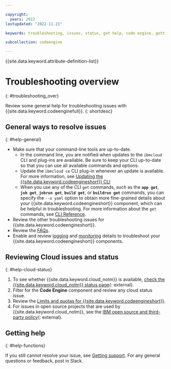 ```yaml
---

copyright:
  years: 2022
lastupdated: "2022-11-21"

keywords: troubleshooting, issues, status, get help, code engine, getting help

subcollection: codeengine

---
```


{{site.data.keyword.attribute-definition-list}}

# Troubleshooting overview
{: #troubleshooting_over}

Review some general help for troubleshooting issues with {{site.data.keyword.codeenginefull}}.
{: shortdesc}

## General ways to resolve issues
{: #help-general}

* Make sure that your command-line tools are up-to-date.
    * In the command line, you are notified when updates to the `ibmcloud` CLI and plug-ins are available. Be sure to keep your CLI up-to-date so that you can use all available commands and options.
    * Update the `ibmcloud ce` CLI plug-in whenever an update is available. For more information, see [Updating the {{site.data.keyword.codeengineshort}} CLI](/docs/codeengine?topic=codeengine-install-cli#update-cli)
    * When you use any of the CLI `get` commands, such as the **`app get`**, **`job get`**, **`jobrun get`**, **`build get`**, or **`buildrun get`** commands, you can specify the `--o yaml` option to obtain more fine-grained details about your {{site.data.keyword.codeengineshort}} component, which can be helpful in troubleshooting. For more information about the `get` commands, see [CLI Reference](/docs/codeengine?topic=codeengine-cli).
* Review the other troubleshooting issues for {{site.data.keyword.codeengineshort}}.
* Review the [FAQs](/docs/codeengine?topic=codeengine-faqs).
* Enable and review [logging](/docs/codeengine?topic=codeengine-view-logs) and [monitoring](/docs/codeengine?topic=codeengine-monitor) details to troubleshoot your {{site.data.keyword.codeengineshort}} components.

## Reviewing Cloud issues and status
{: #help-cloud-status}

1. To see whether {{site.data.keyword.cloud_notm}} is available, [check the {{site.data.keyword.cloud_notm}} status page](https://cloud.ibm.com/status?selected=status){: external}.
2. Filter for the **Code Engine** component and review any cloud status issue.
3. Review the [Limits and quotas for {{site.data.keyword.codeengineshort}}](/docs/codeengine?topic=codeengine-limits).
4. For issues in open source projects that are used by {{site.data.keyword.cloud_notm}}, see the [IBM open source and third-party policy](https://www.ibm.com/support/pages/node/737271){: external}.

## Getting help
{: #help-functions}

If you still cannot resolve your issue, see [Getting support](/docs/codeengine?topic=codeengine-get-support). For any general questions or feedback, post in Slack.



